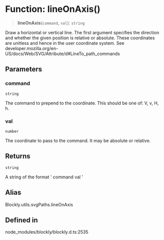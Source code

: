 # Function: lineOnAxis()

> **lineOnAxis**(`command`, `val`): `string`

Draw a horizontal or vertical line.
The first argument specifies the direction and whether the given position is
relative or absolute.
These coordinates are unitless and hence in the user coordinate system.
See developer.mozilla.org/en-US/docs/Web/SVG/Attribute/d#LineTo_path_commands

## Parameters

### command

`string`

The command to prepend to the coordinate. This
should be one of: V, v, H, h.

### val

`number`

The coordinate to pass to the command. It may be
absolute or relative.

## Returns

`string`

A string of the format ' command val '

## Alias

Blockly.utils.svgPaths.lineOnAxis

## Defined in

node_modules/blockly/blockly.d.ts:2535
